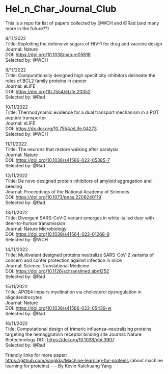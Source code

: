 # Hel_n_Char_Journal_Club
This is a repo for list of papers collected by @WCH and @Rad (and many more in the future??)

8/11/2022  
Tiltle: Exploiting the defensive sugars of HIV-1 for drug and vaccine design  
Journal: Nature  
DOI: https://doi.org/10.1038/nature05818  
Selected by: @WCH  

9/11/2022  
Tiltle: Computationally designed high specificity inhibitors delineate the roles of BCL2 family proteins in cancer  
Journal: eLIFE  
DOI: https://doi.org/10.7554/eLife.20352  
Selected by: @Rad  

10/11/2022  
Tiltle: Thermodynamic evidence for a dual transport mechanism in a POT peptide transporter  
Journal: eLIFE  
DOI: https://dx.doi.org/10.7554/eLife.04273  
Selected by: @WCH  

11/11/2022  
Tiltle: The neurons that restore walking after paralysis  
Journal: Nature  
DOI: https://doi.org/10.1038/s41586-022-05385-7  
Selected by: @Rad  

12/11/2022  
Tiltle: De novo designed protein inhibitors of amyloid aggregation and seeding  
Journal: Proceedings of the National Academy of Sciences  
DOI: https://doi.org/10.1073/pnas.2206240119  
Selected by: @Rad

13/11/2022  
Tiltle: Divergent SARS-CoV-2 variant emerges in white-tailed deer with deer-to-human transmission  
Journal: Nature Microbiology  
DOI: https://doi.org/10.1038/s41564-022-01268-9  
Selected by: @WCH 

14/11/2022  
Tiltle: Multivalent designed proteins neutralize SARS-CoV-2 variants of concern and confer protection against infection in mice  
Journal: Science Translational Medicine  
DOI: https://doi.org/10.1126/scitranslmed.abn1252  
Selected by: @Rad

15/11/2022  
Tiltle: APOE4 impairs myelination via cholesterol dysregulation in oligodendrocytes   
Journal: Nature   
DOI: https://doi.org/10.1038/s41586-022-05439-w   
Selected by: @Rad 

16/11/2022  
Title: Computational design of trimeric influenza-neutralizing proteins targeting the hemagglutinin receptor binding site 
Journal: Nature Biotechnology 
DOI: https://doi.org/10.1038/nbt.3907   
Selected by: @Rad 
  

  
Friendly links for more paper:  
https://github.com/yangkky/Machine-learning-for-proteins (about machine learning for proteins) --- By Kevin Kaichuang Yang
